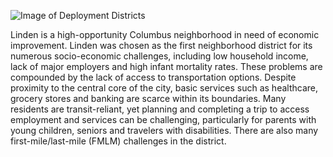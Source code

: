 ![Image of Deployment Districts](https://www.columbusunderground.com/wp-content/uploads/2017/08/smart-columbus-03.jpg)

Linden is a high-opportunity Columbus neighborhood in need of
economic improvement. Linden was chosen as the first neighborhood district for its numerous
socio-economic challenges, including low household income, lack of major employers and
high infant mortality rates. These problems are compounded by the lack of access to
transportation options. Despite proximity to the central core of the city, basic services such as
healthcare, grocery stores and banking are scarce within its boundaries. Many residents are
transit-reliant, yet planning and completing a trip to access employment and services can be
challenging, particularly for parents with young children, seniors and travelers with
disabilities. There are also many first-mile/last-mile (FMLM) challenges in the district. 
